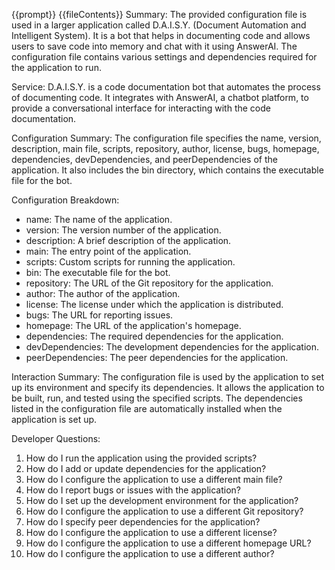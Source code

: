 {{prompt}}
{{fileContents}}
Summary:
The provided configuration file is used in a larger application called D.A.I.S.Y. (Document Automation and Intelligent System). It is a bot that helps in documenting code and allows users to save code into memory and chat with it using AnswerAI. The configuration file contains various settings and dependencies required for the application to run.

Service:
D.A.I.S.Y. is a code documentation bot that automates the process of documenting code. It integrates with AnswerAI, a chatbot platform, to provide a conversational interface for interacting with the code documentation.

Configuration Summary:
The configuration file specifies the name, version, description, main file, scripts, repository, author, license, bugs, homepage, dependencies, devDependencies, and peerDependencies of the application. It also includes the bin directory, which contains the executable file for the bot.

Configuration Breakdown:
- name: The name of the application.
- version: The version number of the application.
- description: A brief description of the application.
- main: The entry point of the application.
- scripts: Custom scripts for running the application.
- bin: The executable file for the bot.
- repository: The URL of the Git repository for the application.
- author: The author of the application.
- license: The license under which the application is distributed.
- bugs: The URL for reporting issues.
- homepage: The URL of the application's homepage.
- dependencies: The required dependencies for the application.
- devDependencies: The development dependencies for the application.
- peerDependencies: The peer dependencies for the application.

Interaction Summary:
The configuration file is used by the application to set up its environment and specify its dependencies. It allows the application to be built, run, and tested using the specified scripts. The dependencies listed in the configuration file are automatically installed when the application is set up.

Developer Questions:
1. How do I run the application using the provided scripts?
2. How do I add or update dependencies for the application?
3. How do I configure the application to use a different main file?
4. How do I report bugs or issues with the application?
5. How do I set up the development environment for the application?
6. How do I configure the application to use a different Git repository?
7. How do I specify peer dependencies for the application?
8. How do I configure the application to use a different license?
9. How do I configure the application to use a different homepage URL?
10. How do I configure the application to use a different author?